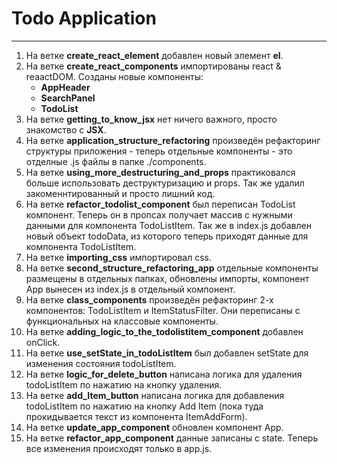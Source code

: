 # Todo Application
-----
1. На ветке **create_react_element** добавлен новый элемент **el**.
2. На ветке **create_react_components** импортированы react & reaactDOM. Cозданы новые компоненты:
    + **AppHeader**
    + **SearchPanel**
    + **TodoList**
3. На ветке **getting_to_know_jsx** нет ничего важного, просто знакомство с **JSX**.
4. На ветке **application_structure_refactoring** произведён рефакторинг структуры приложения - теперь отдельные компоненты - это отделные .js файлы в папке ./components.
5. На ветке **using_more_destructuring_and_props** практиковался больше использовать деструктуризацию и props. Так же удалил закоменнтированный и просто лишний код.
6. На ветке **refactor_todolist_component** был переписан TodoList компонент. Теперь он в пропсах получает массив с нужными данными для компонента TodoListItem. Так же в index.js добавлен новый объект todoData, из которого теперь приходят данные для компонента TodoListItem.
7. На ветке **importing_css** импортировал css.
8. На ветке **second_structure_refactoring_app** отдельные компоненты размещены в отдельных папках, обновлены импорты, компонент App вынесен из index.js в отдельный компонент.
9. На ветке **class_components** произведён рефакторинг 2-х компонентов: TodoListItem и ItemStatusFilter. Они переписаны с функциональных на классовые компоненты.
10. На ветке **adding_logic_to_the_todolistitem_component** добавлен onClick.
11. На ветке **use_setState_in_todoListItem** был добавлен setState для изменения состояния todoListItem.
12. На ветке **logic_for_delete_button** написана логика для удаления todoListItem по нажатию на кнопку удаления.
13. На ветке **add_Item_button** написана логика для добавления todoListItem по нажатию на кнопку Add Item (пока туда прокидывается текст из компонента ItemAddForm).
14. На ветке **update_app_component** обновлен компонент App.
15. На ветке **refactor_app_component** данные записаны с state. Теперь все изменения происходят только в app.js.